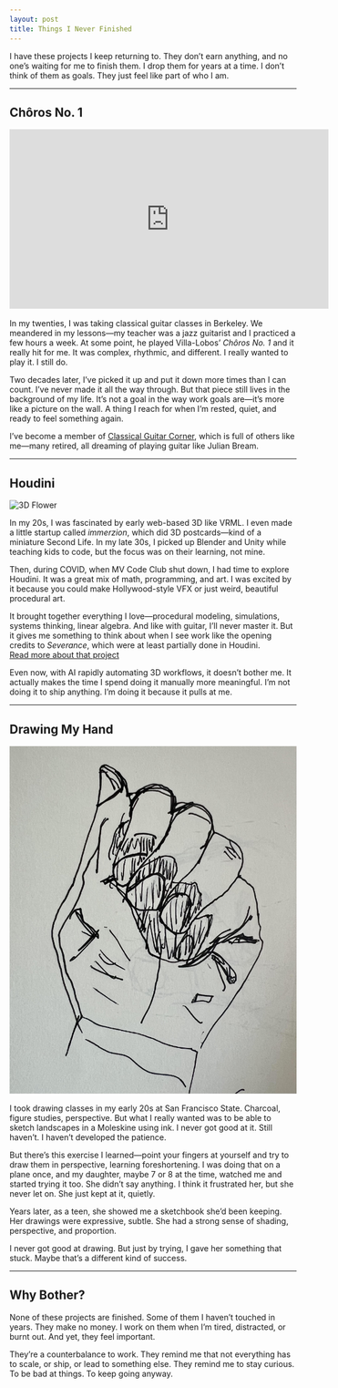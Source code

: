```yaml
---
layout: post
title: Things I Never Finished
---
```

I have these projects I keep returning to. They don’t earn anything, and no one’s waiting for me to finish them. I drop them for years at a time. I don’t think of them as goals. They just feel like part of who I am.

---

## Chôros No. 1

<iframe width="560" height="315" 
  src="https://www.youtube.com/embed/okeDOYlFXb0" 
  title="Julian Bream plays Villa-Lobos Chôros No. 1" 
  frameborder="0" allow="accelerometer; autoplay; clipboard-write; encrypted-media; gyroscope; picture-in-picture; web-share" 
  allowfullscreen></iframe>

In my twenties, I was taking classical guitar classes in Berkeley. We meandered in my lessons—my teacher was a jazz guitarist and I practiced a few hours a week. At some point, he played Villa-Lobos’ *Chôros No. 1* and it really hit for me. It was complex, rhythmic, and different. I really wanted to play it. I still do.

Two decades later, I’ve picked it up and put it down more times than I can count. I’ve never made it all the way through. But that piece still lives in the background of my life. It’s not a goal in the way work goals are—it’s more like a picture on the wall. A thing I reach for when I’m rested, quiet, and ready to feel something again.

I’ve become a member of [Classical Guitar Corner](https://www.classicalguitarcorner.com/), which is full of others like me—many retired, all dreaming of playing guitar like Julian Bream.

---

## Houdini

![3D Flower](/images/flower.png)

In my 20s, I was fascinated by early web-based 3D like VRML. I even made a little startup called *immerzion*, which did 3D postcards—kind of a miniature Second Life. In my late 30s, I picked up Blender and Unity while teaching kids to code, but the focus was on their learning, not mine.

Then, during COVID, when MV Code Club shut down, I had time to explore Houdini. It was a great mix of math, programming, and art. I was excited by it because you could make Hollywood-style VFX or just weird, beautiful procedural art.

It brought together everything I love—procedural modeling, simulations, systems thinking, linear algebra. And like with guitar, I’ll never master it. But it gives me something to think about when I see work like the opening credits to *Severance*, which were at least partially done in Houdini.  
[Read more about that project](https://www.itsnicethat.com/articles/oliver-latta-severance-project-animation-051022)

Even now, with AI rapidly automating 3D workflows, it doesn’t bother me. It actually makes the time I spend doing it manually more meaningful. I’m not doing it to ship anything. I’m doing it because it pulls at me.

---

## Drawing My Hand

![One of my bad drawings](/images/hand-foreshortening.jpg)

I took drawing classes in my early 20s at San Francisco State. Charcoal, figure studies, perspective. But what I really wanted was to be able to sketch landscapes in a Moleskine using ink. I never got good at it. Still haven’t. I haven’t developed the patience.

But there’s this exercise I learned—point your fingers at yourself and try to draw them in perspective, learning foreshortening. I was doing that on a plane once, and my daughter, maybe 7 or 8 at the time, watched me and started trying it too. She didn’t say anything. I think it frustrated her, but she never let on. She just kept at it, quietly.

Years later, as a teen, she showed me a sketchbook she’d been keeping. Her drawings were expressive, subtle. She had a strong sense of shading, perspective, and proportion.

I never got good at drawing. But just by trying, I gave her something that stuck. Maybe that’s a different kind of success.

---

## Why Bother?

None of these projects are finished. Some of them I haven’t touched in years. They make no money. I work on them when I’m tired, distracted, or burnt out. And yet, they feel important.

They’re a counterbalance to work. They remind me that not everything has to scale, or ship, or lead to something else. They remind me to stay curious. To be bad at things. To keep going anyway.
